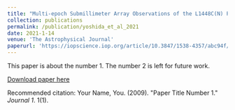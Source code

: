 ```yaml
---
title: "Multi-epoch Submillimeter Array Observations of the L1448C(N) Protostellar SiO Jet"
collection: publications
permalink: /publication/yoshida_et_al_2021
date: 2021-1-14
venue: 'The Astrophysical Journal'
paperurl: 'https://iopscience.iop.org/article/10.3847/1538-4357/abc94f/meta'
---
```

This paper is about the number 1. The number 2 is left for future work.

[Download paper here](https://iopscience.iop.org/article/10.3847/1538-4357/abc94f/meta)

Recommended citation: Your Name, You. (2009). "Paper Title Number 1." <i>Journal 1</i>. 1(1).
